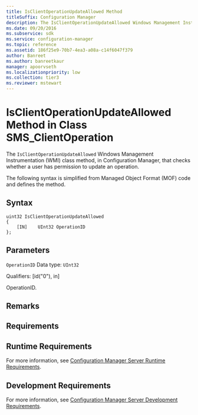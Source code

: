 ```yaml
---
title: IsClientOperationUpdateAllowed Method
titleSuffix: Configuration Manager
description: The IsClientOperationUpdateAllowed Windows Management Instrumentation (WMI) class method, in Configuration Manager, that checks whether a user has permission to update an operation. The following syntax is simplified from Managed Object Format (MOF) code and defines the method.
ms.date: 09/20/2016
ms.subservice: sdk
ms.service: configuration-manager
ms.topic: reference
ms.assetid: 186f25e9-70b7-4ea3-a08a-c14f6047f379
author: Banreet
ms.author: banreetkaur
manager: apoorvseth
ms.localizationpriority: low
ms.collection: tier3
ms.reviewer: mstewart
---
```

# IsClientOperationUpdateAllowed Method in Class SMS_ClientOperation
The `IsClientOperationUpdateAllowed` Windows Management Instrumentation (WMI) class method, in Configuration Manager, that checks whether a user has permission to update an operation.

 The following syntax is simplified from Managed Object Format (MOF) code and defines the method.

## Syntax

```
uint32 IsClientOperationUpdateAllowed
{
    [IN]    UInt32 OperationID
};
```

## Parameters
 `OperationID`
 Data type: `UInt32`

 Qualifiers: [id("0"), in]

 OperationID.

## Remarks

## Requirements

## Runtime Requirements
 For more information, see [Configuration Manager Server Runtime Requirements](../../../develop/core/reqs/server-runtime-requirements.md).

## Development Requirements
 For more information, see [Configuration Manager Server Development Requirements](../../../develop/core/reqs/server-development-requirements.md).

